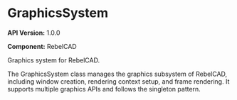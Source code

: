 # GraphicsSystem

**API Version:** 1.0.0

**Component:** RebelCAD

Graphics system for RebelCAD.

The GraphicsSystem class manages the graphics subsystem of RebelCAD,
including window creation, rendering context setup, and frame rendering.
It supports multiple graphics APIs and follows the singleton pattern.


